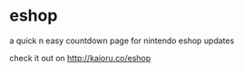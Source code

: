 # eshop
a quick n easy countdown page for nintendo eshop updates

check it out on http://kaioru.co/eshop
